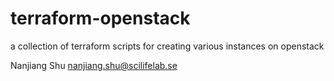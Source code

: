 # terraform-openstack
a collection of terraform scripts for creating various instances on openstack 

Nanjiang Shu nanjiang.shu@scilifelab.se
